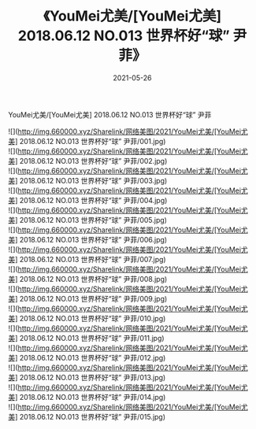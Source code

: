 ﻿---
layout: post
title:  《YouMei尤美/[YouMei尤美] 2018.06.12 NO.013 世界杯好“球” 尹菲》
date:   2021-05-26
img: http://img.660000.xyz/Sharelink/网络美图/2021/YouMei尤美/[YouMei尤美] 2018.06.12 NO.013 世界杯好“球” 尹菲/000.jpg
categories: [美女, 清纯, 唯美]
---

YouMei尤美/[YouMei尤美] 2018.06.12 NO.013 世界杯好“球” 尹菲

 ![](http://img.660000.xyz/Sharelink/网络美图/2021/YouMei尤美/[YouMei尤美] 2018.06.12 NO.013 世界杯好“球” 尹菲/001.jpg) <br>![](http://img.660000.xyz/Sharelink/网络美图/2021/YouMei尤美/[YouMei尤美] 2018.06.12 NO.013 世界杯好“球” 尹菲/002.jpg) <br>![](http://img.660000.xyz/Sharelink/网络美图/2021/YouMei尤美/[YouMei尤美] 2018.06.12 NO.013 世界杯好“球” 尹菲/003.jpg) <br>![](http://img.660000.xyz/Sharelink/网络美图/2021/YouMei尤美/[YouMei尤美] 2018.06.12 NO.013 世界杯好“球” 尹菲/004.jpg) <br>![](http://img.660000.xyz/Sharelink/网络美图/2021/YouMei尤美/[YouMei尤美] 2018.06.12 NO.013 世界杯好“球” 尹菲/005.jpg) <br>![](http://img.660000.xyz/Sharelink/网络美图/2021/YouMei尤美/[YouMei尤美] 2018.06.12 NO.013 世界杯好“球” 尹菲/006.jpg) <br>![](http://img.660000.xyz/Sharelink/网络美图/2021/YouMei尤美/[YouMei尤美] 2018.06.12 NO.013 世界杯好“球” 尹菲/007.jpg) <br>![](http://img.660000.xyz/Sharelink/网络美图/2021/YouMei尤美/[YouMei尤美] 2018.06.12 NO.013 世界杯好“球” 尹菲/008.jpg) <br>![](http://img.660000.xyz/Sharelink/网络美图/2021/YouMei尤美/[YouMei尤美] 2018.06.12 NO.013 世界杯好“球” 尹菲/009.jpg) <br>![](http://img.660000.xyz/Sharelink/网络美图/2021/YouMei尤美/[YouMei尤美] 2018.06.12 NO.013 世界杯好“球” 尹菲/010.jpg) <br>![](http://img.660000.xyz/Sharelink/网络美图/2021/YouMei尤美/[YouMei尤美] 2018.06.12 NO.013 世界杯好“球” 尹菲/011.jpg) <br>![](http://img.660000.xyz/Sharelink/网络美图/2021/YouMei尤美/[YouMei尤美] 2018.06.12 NO.013 世界杯好“球” 尹菲/012.jpg) <br>![](http://img.660000.xyz/Sharelink/网络美图/2021/YouMei尤美/[YouMei尤美] 2018.06.12 NO.013 世界杯好“球” 尹菲/013.jpg) <br>![](http://img.660000.xyz/Sharelink/网络美图/2021/YouMei尤美/[YouMei尤美] 2018.06.12 NO.013 世界杯好“球” 尹菲/014.jpg) <br>![](http://img.660000.xyz/Sharelink/网络美图/2021/YouMei尤美/[YouMei尤美] 2018.06.12 NO.013 世界杯好“球” 尹菲/015.jpg) <br>